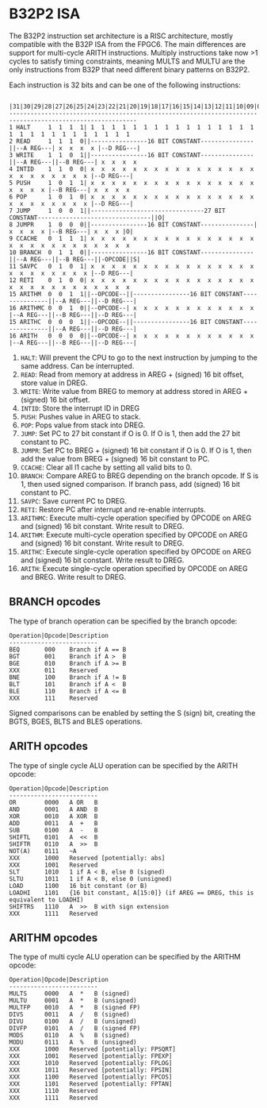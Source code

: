 # B32P2 ISA

The B32P2 instruction set architecture is a RISC architecture, mostly compatible with the B32P ISA from the FPGC6.
The main differences are support for multi-cycle ARITH instructions. Multiply instructions take now >1 cycles to satisfy timing constraints, meaning MULTS and MULTU are the only instructions from B32P that need different binary patterns on B32P2.

Each instruction is 32 bits and can be one of the following instructions:
``` text
         |31|30|29|28|27|26|25|24|23|22|21|20|19|18|17|16|15|14|13|12|11|10|09|08|07|06|05|04|03|02|01|00|
----------------------------------------------------------------------------------------------------------
1 HALT     1  1  1  1| 1  1  1  1  1  1  1  1  1  1  1  1  1  1  1  1  1  1  1  1  1  1  1  1  1  1  1  1 
2 READ     1  1  1  0||----------------16 BIT CONSTANT---------------||--A REG---| x  x  x  x |--D REG---|
3 WRITE    1  1  0  1||----------------16 BIT CONSTANT---------------||--A REG---||--B REG---| x  x  x  x 
4 INTID    1  1  0  0| x  x  x  x  x  x  x  x  x  x  x  x  x  x  x  x  x  x  x  x  x  x  x  x |--D REG---|
5 PUSH     1  0  1  1| x  x  x  x  x  x  x  x  x  x  x  x  x  x  x  x  x  x  x  x |--B REG---| x  x  x  x 
6 POP      1  0  1  0| x  x  x  x  x  x  x  x  x  x  x  x  x  x  x  x  x  x  x  x  x  x  x  x |--D REG---|
7 JUMP     1  0  0  1||--------------------------------27 BIT CONSTANT--------------------------------||O|
8 JUMPR    1  0  0  0||----------------16 BIT CONSTANT---------------| x  x  x  x |--B REG---| x  x  x |O|
9 CCACHE   0  1  1  1| x  x  x  x  x  x  x  x  x  x  x  x  x  x  x  x  x  x  x  x  x  x  x  x  x  x  x  x 
10 BRANCH  0  1  1  0||----------------16 BIT CONSTANT---------------||--A REG---||--B REG---||-OPCODE||S|
11 SAVPC   0  1  0  1| x  x  x  x  x  x  x  x  x  x  x  x  x  x  x  x  x  x  x  x  x  x  x  x |--D REG---|
12 RETI    0  1  0  0| x  x  x  x  x  x  x  x  x  x  x  x  x  x  x  x  x  x  x  x  x  x  x  x  x  x  x  x 
15 ARITHM  0  0  1  1||--OPCODE--||----------------16 BIT CONSTANT---------------||--A REG---||--D REG---|
16 ARITHMC 0  0  1  0||--OPCODE--| x  x  x  x  x  x  x  x  x  x  x  x |--A REG---||--B REG---||--D REG---|
15 ARITHC  0  0  0  1||--OPCODE--||----------------16 BIT CONSTANT---------------||--A REG---||--D REG---|
16 ARITH   0  0  0  0||--OPCODE--| x  x  x  x  x  x  x  x  x  x  x  x |--A REG---||--B REG---||--D REG---|
```

1.  `HALT`:    Will prevent the CPU to go to the next instruction by jumping to the same address. Can be interrupted.
2.  `READ`:    Read from memory at address in AREG + (signed) 16 bit offset, store value in DREG.
3.  `WRITE`:   Write value from BREG to memory at address stored in AREG + (signed) 16 bit offset.
4.  `INTID`:   Store the interrupt ID in DREG
5.  `PUSH`:    Pushes value in AREG to stack.
6.  `POP`:     Pops value from stack into DREG.
7.  `JUMP`:    Set PC to 27 bit constant if O is 0. If O is 1, then add the 27 bit constant to PC. 
8.  `JUMPR`:   Set PC to BREG + (signed) 16 bit constant if O is 0. If O is 1, then add the value from BREG + (signed) 16 bit constant to PC. 
9.  `CCACHE`:  Clear all l1 cache by setting all valid bits to 0.
10. `BRANCH`:  Compare AREG to BREG depending on the branch opcode. If S is 1, then used signed comparison. If branch pass, add (signed) 16 bit constant to PC.
11. `SAVPC`:   Save current PC to DREG.
12. `RETI`:    Restore PC after interrupt and re-enable interrupts.
13. `ARITHMC`: Execute multi-cycle operation specified by OPCODE on AREG and (signed) 16 bit constant. Write result to DREG.
14. `ARITHM`:  Execute multi-cycle operation specified by OPCODE on AREG and (signed) 16 bit constant. Write result to DREG.
15. `ARITHC`:  Execute single-cycle operation specified by OPCODE on AREG and (signed) 16 bit constant. Write result to DREG.
16. `ARITH`:   Execute single-cycle operation specified by OPCODE on AREG and BREG. Write result to DREG.

## BRANCH opcodes

The type of branch operation can be specified by the branch opcode:
``` text
Operation|Opcode|Description
-------------------------
BEQ       000    Branch if A == B
BGT       001    Branch if A >  B
BGE       010    Branch if A >= B
XXX       011    Reserved
BNE       100    Branch if A != B
BLT       101    Branch if A <  B
BLE       110    Branch if A <= B
XXX       111    Reserved
```
Signed comparisons can be enabled by setting the S (sign) bit, creating the BGTS, BGES, BLTS and BLES operations.

## ARITH opcodes

The type of single cycle ALU operation can be specified by the ARITH opcode:
``` text
Operation|Opcode|Description
-------------------------
OR        0000   A OR   B
AND       0001   A AND  B
XOR       0010   A XOR  B
ADD       0011   A  +   B
SUB       0100   A  -   B
SHIFTL    0101   A  <<  B
SHIFTR    0110   A  >>  B
NOT(A)    0111   ~A
XXX       1000   Reserved [potentially: abs]
XXX       1001   Reserved
SLT       1010   1 if A < B, else 0 (signed)
SLTU      1011   1 if A < B, else 0 (unsigned)
LOAD      1100   16 bit constant (or B)
LOADHI    1101   {16 bit constant, A[15:0]} (if AREG == DREG, this is equivalent to LOADHI)
SHIFTRS   1110   A  >>  B with sign extension
XXX       1111   Reserved
```

## ARITHM opcodes

The type of multi cycle ALU operation can be specified by the ARITHM opcode:
``` text
Operation|Opcode|Description
-------------------------
MULTS     0000   A  *   B (signed)
MULTU     0001   A  *   B (unsigned)
MULTFP    0010   A  *   B (signed FP)
DIVS      0011   A  /   B (signed)
DIVU      0100   A  /   B (unsigned)
DIVFP     0101   A  /   B (signed FP)
MODS      0110   A  %   B (signed)
MODU      0111   A  %   B (unsigned)
XXX       1000   Reserved [potentially: FPSQRT]
XXX       1001   Reserved [potentially: FPEXP]
XXX       1010   Reserved [potentially: FPLOG]
XXX       1011   Reserved [potentially: FPSIN]
XXX       1100   Reserved [potentially: FPCOS]
XXX       1101   Reserved [potentially: FPTAN]
XXX       1110   Reserved
XXX       1111   Reserved
```
